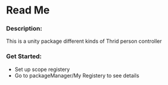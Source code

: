 # Read Me
### Description: 
This is a unity package different kinds of Thrid person controller

### Get Started:
- Set up scope registery
- Go to packageManager/My Registery to see details



